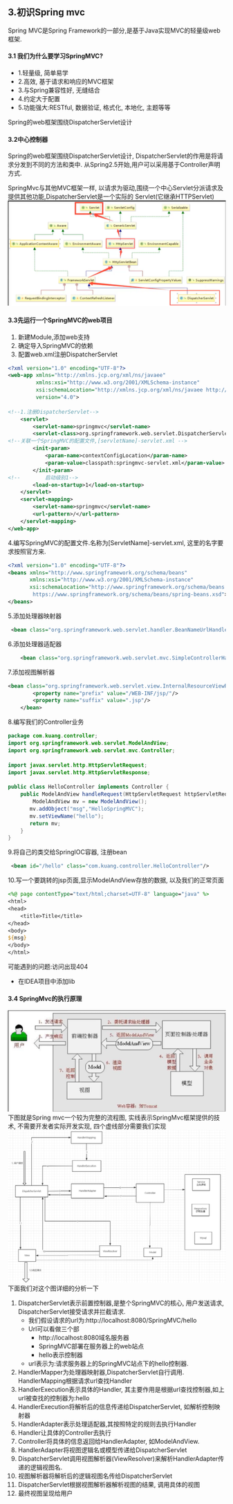 ## 3.初识Spring mvc
Spring MVC是Spring Framework的一部分,是基于Java实现MVC的轻量级web框架.
#### 3.1 我们为什么要学习SpringMVC?
- 1.轻量级, 简单易学
- 2.高效, 基于请求和响应的MVC框架
- 3.与Spring兼容性好, 无缝结合
- 4.约定大于配置
- 5.功能强大:RESTful, 数据验证, 格式化, 本地化, 主题等等


Spring的web框架围绕DispatcherServlet设计
#### 3.2中心控制器
Spring的web框架围绕DispatcherServlet设计, DispatcherServlet的作用是将请求分发到不同的方法和类中. 
从Spring2.5开始,用户可以采用基于Controller声明方式.   

SpringMvc与其他MVC框架一样, 以请求为驱动,围绕一个中心Servlet分派请求及提供其他功能,DispatcherServlet是一个实际的
Servlet(它继承HTTPServlet)
![](images/SpringMVC.png)


#### 3.3先运行一个SpringMVC的web项目
1. 新建Module,添加web支持
2. 确定导入SpringMVC的依赖
3. 配置web.xml注册DispatcherServlet
```xml
<?xml version="1.0" encoding="UTF-8"?>
<web-app xmlns="http://xmlns.jcp.org/xml/ns/javaee"
         xmlns:xsi="http://www.w3.org/2001/XMLSchema-instance"
         xsi:schemaLocation="http://xmlns.jcp.org/xml/ns/javaee http://xmlns.jcp.org/xml/ns/javaee/web-app_4_0.xsd"
         version="4.0">

<!--1.注册DispatcherServlet-->
    <servlet>
        <servlet-name>springmvc</servlet-name>
        <servlet-class>org.springframework.web.servlet.DispatcherServlet</servlet-class>
<!--关联一个SpringMVC的配置文件,[servletName]-servlet.xml -->
        <init-param>
            <param-name>contextConfigLocation</param-name>
            <param-value>classpath:springmvc-servlet.xml</param-value>
        </init-param>
<!--        启动级别1-->
        <load-on-startup>1</load-on-startup>
    </servlet>
    <servlet-mapping>
        <servlet-name>springmvc</servlet-name>
        <url-pattern>/</url-pattern>
    </servlet-mapping>
</web-app>
```

4.编写SpringMVC的配置文件.名称为[ServletName]-servlet.xml, 这里的名字要求按照官方来.
```xml
<?xml version="1.0" encoding="UTF-8"?>
<beans xmlns="http://www.springframework.org/schema/beans"
       xmlns:xsi="http://www.w3.org/2001/XMLSchema-instance"
       xsi:schemaLocation="http://www.springframework.org/schema/beans
        https://www.springframework.org/schema/beans/spring-beans.xsd">
</beans>
```


5.添加处理器映射器
```xml
 <bean class="org.springframework.web.servlet.handler.BeanNameUrlHandlerMapping"/>
```
6.添加处理器适配器
```xml
    <bean class="org.springframework.web.servlet.mvc.SimpleControllerHandlerAdapter"/>
```
7.添加视图解析器
```xml
<bean class="org.springframework.web.servlet.view.InternalResourceViewResolver" id="InternalResourceViewResolver">
        <property name="prefix" value="/WEB-INF/jsp/"/>
        <property name="suffix" value=".jsp"/>
    </bean>
```

8.编写我们的Controller业务
```java
package com.kuang.controller;
import org.springframework.web.servlet.ModelAndView;
import org.springframework.web.servlet.mvc.Controller;

import javax.servlet.http.HttpServletRequest;
import javax.servlet.http.HttpServletResponse;

public class HelloController implements Controller {
    public ModelAndView handleRequest(HttpServletRequest httpServletRequest, HttpServletResponse httpServletResponse) throws Exception {
        ModelAndView mv = new ModelAndView();
       mv.addObject("msg","HelloSpringMVC");
       mv.setViewName("hello");
       return mv;
    }
}

```

9.将自己的类交给SpringIOC容器, 注册bean
```xml
 <bean id="/hello" class="com.kuang.controller.HelloController"/>
```
10.写一个要跳转的jsp页面,显示ModelAndView存放的数据, 以及我们的正常页面
```jsp
<%@ page contentType="text/html;charset=UTF-8" language="java" %>
<html>
<head>
    <title>Title</title>
</head>
<body>
${msg}
</body>
</html>
```
可能遇到的问题:访问出现404  
- 在IDEA项目中添加lib

#### 3.4 SpringMvc的执行原理
![](./images/流程.png)
下图就是Spring mvc一个较为完整的流程图, 实线表示SpringMvc框架提供的技术,
不需要开发者实际开发实现, 四个虚线部分需要我们实现
![](./images/完全流程图.png)
下面我们对这个图详细的分析一下  
1. DispatcherServlet表示前置控制器,是整个SpringMVC的核心, 用户发送请求, DispatcherServlet接受请求并拦截请求.
    - 我们假设请求的url为:http://localhost:8080/SpringMVC/hello
    - Url可以看做三个部 
        - http://localhost:8080域名服务器
        - SpringMVC部署在服务器上的web站点
        - hello表示控制器
    - url表示为:请求服务器上的SpringMVC站点下的hello控制器.
2. HandlerMapper为处理器映射器,DispatcherServlet自行调用. HandlerMapping根据请求url查找Handler
3. HandlerExecution表示具体的Handler, 其主要作用是根据url查找控制器,如上url被查找的控制器为:hello
4. HandlerExecution将解析后的信息传递给DispatcherServlet, 如解析控制映射器
5. HandlerAdapter表示处理适配器,其按照特定的规则去执行Handler
6. Handler让具体的Controller去执行
7. Controller将具体的信息返回给HandlerAdapter, 如ModelAndView.
8. HandlerAdapter将视图逻辑名或模型传递给DispatcherServlet
9. DispatcherServlet调用视图解析器(ViewResolver)来解析HandlerAdapter传递的逻辑视图名.
10. 视图解析器将解析后的逻辑视图名传给DispatcherServlet
11. DispatcherServlet根据视图解析器解析视图的结果, 调用具体的视图
12. 最终视图呈现给用户

